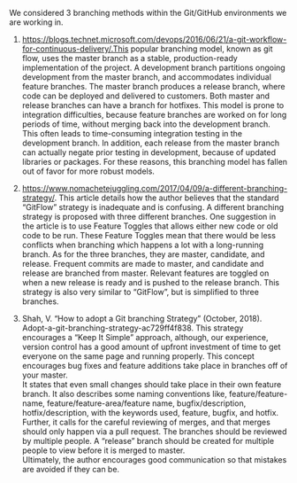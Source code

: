 We considered 3 branching methods within the Git/GitHub environments we are working in.

1. https://blogs.technet.microsoft.com/devops/2016/06/21/a-git-workflow-for-continuous-delivery/.This popular branching model, known as git 
flow, uses the master branch as a stable, production-ready implementation of the project. A development branch partitions ongoing
development from the master branch, and accommodates individual feature branches. The master branch produces a release branch, where code 
can be deployed and delivered to customers. Both master and release branches can have a branch for hotfixes. This model is prone to 
integration difficulties, because feature branches are worked on for long periods of time, without merging back into the development branch.
This often leads to time-consuming integration testing in the development branch. In addition, each release from the master branch can 
actually negate prior testing in development, because of updated libraries or packages. For these reasons, this branching model has fallen 
out of favor for more robust models.

2. https://www.nomachetejuggling.com/2017/04/09/a-different-branching-strategy/.  This article details how the author believes that the 
standard “GitFlow” strategy is inadequate and is confusing. A different branching strategy is proposed with three different branches. One 
suggestion in the article is to use Feature Toggles that allows either new code or old code to be run. These Feature Toggles mean that 
there would be less conflicts when branching which happens a lot with a long-running branch. As for the three branches, they are master, 
candidate, and release. Frequent commits are made to master, and candidate and release are branched from master. Relevant features are 
toggled on when a new release is ready and is pushed to the release branch. This strategy is also very similar to “GitFlow”, but is 
simplified to three branches.

3. Shah, V.  “How to adopt a Git branching Strategy” (October, 2018). Adopt-a-git-branching-strategy-ac729ff4f838. This strategy encourages 
a “Keep It Simple” approach, although, our experience, version control has a good amount of upfront investment of time to get everyone on 
the same page and running properly.  This concept encourages bug fixes and feature additions take place in branches off of your master.  
It states that even small changes should take place in their own feature branch.  It also describes some naming conventions like, 
feature/feature-name, feature/feature-area/feature name, bugfix/description, hotfix/description, with the keywords used, feature, bugfix, 
and hotfix.  Further, it calls for the careful reviewing of merges, and that merges should only happen via a pull request.  The branches 
should be reviewed by multiple people.  A “release” branch should be created for multiple people to view before it is merged to master.  
Ultimately, the author encourages good communication so that mistakes are avoided if they can be.
